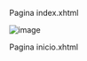 
Pagina index.xhtml

![image](https://github.com/jimenezjosue203/primefacesEjemplo/assets/29075503/526f60d5-19d1-47db-bca5-b4f39905dfe8)

Pagina inicio.xhtml


